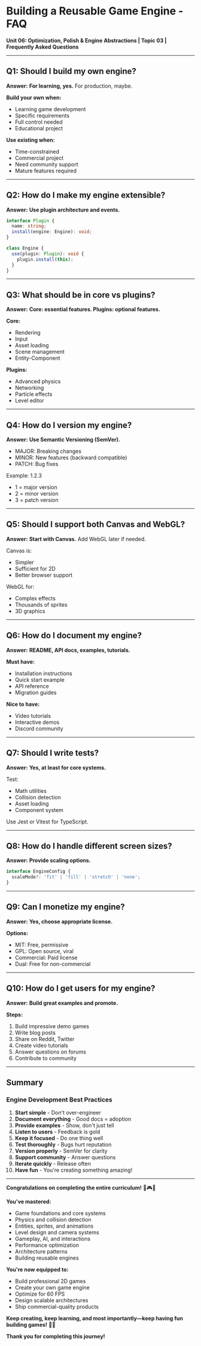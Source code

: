 # Building a Reusable Game Engine - FAQ

**Unit 06: Optimization, Polish & Engine Abstractions | Topic 03 | Frequently Asked Questions**

---

## Q1: Should I build my own engine?

**Answer:** **For learning, yes.** For production, maybe.

**Build your own when:**
- Learning game development
- Specific requirements
- Full control needed
- Educational project

**Use existing when:**
- Time-constrained
- Commercial project
- Need community support
- Mature features required

---

## Q2: How do I make my engine extensible?

**Answer:** **Use plugin architecture and events.**

```typescript
interface Plugin {
  name: string;
  install(engine: Engine): void;
}

class Engine {
  use(plugin: Plugin): void {
    plugin.install(this);
  }
}
```

---

## Q3: What should be in core vs plugins?

**Answer:** **Core: essential features. Plugins: optional features.**

**Core:**
- Rendering
- Input
- Asset loading
- Scene management
- Entity-Component

**Plugins:**
- Advanced physics
- Networking
- Particle effects
- Level editor

---

## Q4: How do I version my engine?

**Answer:** **Use Semantic Versioning (SemVer).**

- MAJOR: Breaking changes
- MINOR: New features (backward compatible)
- PATCH: Bug fixes

Example: 1.2.3
- 1 = major version
- 2 = minor version
- 3 = patch version

---

## Q5: Should I support both Canvas and WebGL?

**Answer:** **Start with Canvas.** Add WebGL later if needed.

Canvas is:
- Simpler
- Sufficient for 2D
- Better browser support

WebGL for:
- Complex effects
- Thousands of sprites
- 3D graphics

---

## Q6: How do I document my engine?

**Answer:** **README, API docs, examples, tutorials.**

**Must have:**
- Installation instructions
- Quick start example
- API reference
- Migration guides

**Nice to have:**
- Video tutorials
- Interactive demos
- Discord community

---

## Q7: Should I write tests?

**Answer:** **Yes, at least for core systems.**

Test:
- Math utilities
- Collision detection
- Asset loading
- Component system

Use Jest or Vitest for TypeScript.

---

## Q8: How do I handle different screen sizes?

**Answer:** **Provide scaling options.**

```typescript
interface EngineConfig {
  scaleMode?: 'fit' | 'fill' | 'stretch' | 'none';
}
```

---

## Q9: Can I monetize my engine?

**Answer:** **Yes, choose appropriate license.**

**Options:**
- MIT: Free, permissive
- GPL: Open source, viral
- Commercial: Paid license
- Dual: Free for non-commercial

---

## Q10: How do I get users for my engine?

**Answer:** **Build great examples and promote.**

**Steps:**
1. Build impressive demo games
2. Write blog posts
3. Share on Reddit, Twitter
4. Create video tutorials
5. Answer questions on forums
6. Contribute to community

---

## Summary

### Engine Development Best Practices

1. **Start simple** - Don't over-engineer
2. **Document everything** - Good docs = adoption
3. **Provide examples** - Show, don't just tell
4. **Listen to users** - Feedback is gold
5. **Keep it focused** - Do one thing well
6. **Test thoroughly** - Bugs hurt reputation
7. **Version properly** - SemVer for clarity
8. **Support community** - Answer questions
9. **Iterate quickly** - Release often
10. **Have fun** - You're creating something amazing!

---

**Congratulations on completing the entire curriculum!** 🎉🎮✨

**You've mastered:**
- Game foundations and core systems
- Physics and collision detection
- Entities, sprites, and animations
- Level design and camera systems
- Gameplay, AI, and interactions
- Performance optimization
- Architecture patterns
- Building reusable engines

**You're now equipped to:**
- Build professional 2D games
- Create your own game engine
- Optimize for 60 FPS
- Design scalable architectures
- Ship commercial-quality products

**Keep creating, keep learning, and most importantly—keep having fun building games!** 🚀✨

**Thank you for completing this journey!**
